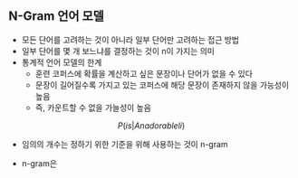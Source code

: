 ## N-Gram 언어 모델

- 모든 단어를 고려하는 것이 아니라 일부 단어만 고려하는 접근 방법
- 일부 단어를 몇 개 보느냐를 결정하는 것이 n이 가지는 의미
- 통계적 언어 모델의 한계
  - 훈련 코퍼스에 확률을 계산하고 싶은 문장이나 단어가 없을 수 있다
  - 문장이 길어질수록 가지고 있는 코퍼스에 해당 문장이 존재하지 않을 가능성이 높음
  - 즉, 카운트할 수 없을 가늘성이 높음
 
 
 $$P(is|An adorable li)$$
 
 
 
- 임의의 개수는 정하기 위한 기준을 위해 사용하는 것이 n-gram
 
- n-gram은
